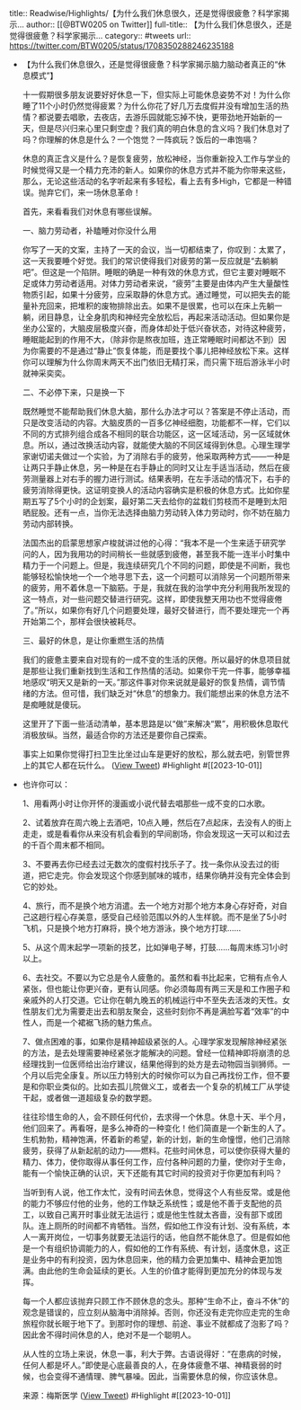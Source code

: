 title:: Readwise/Highlights/【为什么我们休息很久，还是觉得很疲惫？科学家揭示...
author:: [[@BTW0205 on Twitter]]
full-title:: 【为什么我们休息很久，还是觉得很疲惫？科学家揭示...
category:: #tweets
url:: https://twitter.com/BTW0205/status/1708350288246235188

- 【为什么我们休息很久，还是觉得很疲惫？科学家揭示脑力脑动者真正的“休息模式”】
  
  十一假期很多朋友说要好好休息一下，但实际上可能休息姿势不对！为什么你睡了11个小时仍然觉得疲累？为什么你花了好几万去度假并没有增加生活的热情？都说要去唱歌，去夜店，去游乐园就能忘掉不快，更带劲地开始新的一天，但是尽兴归来心里只剩空虚？我们真的明白休息的含义吗？我们休息对了吗？你理解的休息是什么？一个饱觉？一阵疯玩？饭后的一串饱嗝？
  
  休息的真正含义是什么？是恢复疲劳，放松神经，当你重新投入工作与学业的时候觉得又是一个精力充沛的新人。如果你的休息方式并不能为你带来这些，那么，无论这些活动的名字听起来有多轻松，看上去有多High，它都是一种错误。抛弃它们，来一场休息革命！
  
  首先，来看看我们对休息有哪些误解。
  
  一、脑力劳动者，补瞌睡对你没什么用
  
  你写了一天的文案，主持了一天的会议，当一切都结束了，你叹到：太累了，这一天我要睡个好觉。我们的常识使得我们对疲劳的第一反应就是“去躺躺吧”。但这是一个陷阱。睡眠的确是一种有效的休息方式，但它主要对睡眠不足或体力劳动者适用。对体力劳动者来说，“疲劳”主要是由体内产生大量酸性物质引起，如果十分疲劳，应采取静的休息方式。通过睡觉，可以把失去的能量补充回来，把堆积的废物排除出去。如果不是很累，也可以在床上先躺一躺，闭目静息，让全身肌肉和神经完全放松后，再起来活动活动。但如果你是坐办公室的，大脑皮层极度兴奋，而身体却处于低兴奋状态，对待这种疲劳，睡眠能起到的作用不大，（除非你是熬夜加班，连正常睡眠时间都达不到）因为你需要的不是通过“静止”恢复体能，而是要找个事儿把神经放松下来。这样你可以理解为什么你周末两天不出门依旧无精打采，而只需下班后游泳半小时就神采奕奕。
  
  二、不必停下来，只是换一下
  
  既然睡觉不能帮助我们休息大脑，那什么办法才可以？答案是不停止活动，而只是改变活动的内容。大脑皮质的一百多亿神经细胞，功能都不一样，它们以不同的方式排列组合成各不相同的联合功能区，这一区域活动，另一区域就休息。所以，通过改换活动内容，就能使大脑的不同区域得到休息。心理生理学家谢切诺夫做过一个实验，为了消除右手的疲劳，他采取两种方式——一种是让两只手静止休息，另一种是在右手静止的同时又让左手适当活动，然后在疲劳测量器上对右手的握力进行测试。结果表明，在左手活动的情况下，右手的疲劳消除得更快。这证明变换人的活动内容确实是积极的休息方式。比如你星期五写了5个小时的企划案，最好第二天去给你的盆栽们剪枝而不是睡到太阳晒屁股。还有一点，当你无法选择由脑力劳动转入体力劳动时，你不妨在脑力劳动内部转换。
  
  法国杰出的启蒙思想家卢梭就讲过他的心得：“我本不是一个生来适于研究学问的人，因为我用功的时间稍长一些就感到疲倦，甚至我不能一连半小时集中精力于一个问题上。但是，我连续研究几个不同的问题，即使是不间断，我也能够轻松愉快地一个一个地寻思下去，这一个问题可以消除另一个问题所带来的疲劳，用不着休息一下脑筋。于是，我就在我的治学中充分利用我所发现的这一特点，对一些问题交替进行研究。这样，即使我整天用功也不觉得疲倦了。”所以，如果你有好几个问题要处理，最好交替进行，而不要处理完一个再开始第二个，那样会很快被耗尽。
  
  三、最好的休息，是让你重燃生活的热情
  
  我们的疲惫主要来自对现有的一成不变的生活的厌倦。所以最好的休息项目就是那些让我们重新找到生活和工作热情的活动。如果你干完一件事，能够幸福地感叹“明天又是新的一天。”那这件事对你来说就是最好的恢复热情，调节情绪的方法。但可惜，我们缺乏对“休息”的想象力。我们能想出来的休息方法不是痴睡就是傻玩。
  
  这里开了下面一些活动清单，基本思路是以“做”来解决“累”，用积极休息取代消极放纵。当然，最适合你的方法还是要你自己探索。
  
  事实上如果你觉得打扫卫生比坐过山车是更好的放松，那么就去吧，别管世界上的其它人都在玩什么。 ([View Tweet](https://twitter.com/BTW0205/status/1708350288246235188)) #Highlight #[[2023-10-01]]
- 也许你可以：
  
  1、用看两小时让你开怀的漫画或小说代替去唱那些一成不变的口水歌。
  
  2、试着放弃在周六晚上去酒吧，10点入睡，然后在7点起床，去没有人的街上走走，或是看看你从来没有机会看到的早间剧场，你会发现这一天可以和过去的千百个周末都不相同。
  
  3、不要再去你已经去过无数次的度假村找乐子了。找一条你从没去过的街道，把它走完。你会发现这个你感到腻味的城市，结果你确并没有完全体会到它的妙处。
  
  4、旅行，而不是换个地方消遣。去一个地方对那个地方本身心存好奇，对自己这趟行程心存美意，感受自己经验范围以外的人生样貌。而不是坐了5小时飞机，只是换个地方打麻将，换个地方游泳，换个地方打球……
  
  5、从这个周末起学一项新的技艺，比如弹电子琴，打鼓……每周末练习1小时以上。
  
  6、去社交。不要以为它总是令人疲惫的。虽然和看书比起来，它稍有点令人紧张，但也能让你更兴奋，更有认同感。你必须每周有两三天是和工作圈子和亲戚外的人打交道。它让你在朝九晚五的机械运行中不至失去活泼的天性。女性朋友们尤为需要走出去和朋友聚会，这些时刻你不再是满脸写着“效率”的中性人，而是一个裙裾飞扬的魅力焦点。
  
  7、做点困难的事，如果你是精神超级紧张的人。心理学家发现解除神经紧张的方法，是去处理需要神经紧张才能解决的问题。曾经一位精神即将崩溃的总经理找到一位医师给出治疗建议，结果他得到的处方是去动物园当驯狮师。一个月以后完全康复。所以压力特别大的时候你可以为自己再找份工作，但不要是和你职业类似的。比如去孤儿院做义工，或者去一个复杂的机械工厂从学徒干起，或者做一道超级复杂的数学题。
  
  往往珍惜生命的人，会不顾任何代价，去求得一个休息。休息十天、半个月，他们回来了。再看呀，是多么神奇的一种变化！他们简直是一个新生的人了。生机勃勃，精神饱满，怀着新的希望，新的计划，新的生命憧憬，他们己消除疲劳，获得了从新起航的动力——燃料。花些时间休息，可以使你获得大量的精力、体力，使你取得从事任何工作，应付各种问题的力量，使你对于生命，能有一个愉快正确的认识，天下还能有其它时间的投资对于你更加有利吗？
  
  当听到有人说，他工作太忙，没有时间去休息，觉得这个人有些反常。或是他的能力不够应付他的业务，他的工作缺乏系统性；或是他不善于支配他的员工，以致自己离开时事业就无法运行；或是他生性就太吝啬，没有部下或团队。连上厕所的时间都不肯牺牲。当然，假如他工作没有计划、没有系统，本人一离开岗位，一切事务就要无法运行的话，他自然不能休息了。但是假如他是一个有组织协调能力的人，假如他的工作有系统、有计划，适度休息，这正是业务中的有利投资，因为休息回来，他的精力会更加集中、精神会更加饱满。由此他的生命会延续的更长。人生的价值才能得到更加充分的体现与发挥。
  
  每一个人都应该抛弃只顾工作不顾休息的念头。那种“生命不止，奋斗不休”的观念是错误的，应立刻从脑海中消除掉。否则，你还没有走完你应走完的生命旅程你就长眠于地下了。到那时你的理想、前途、事业不就都成了泡影了吗？因此舍不得时间休息的人，绝对不是一个聪明人。
  
  从人性的立场上来说，休息一事，利大于弊。古语说得好：“在患病的时候，任何人都是坏人。”即使是心底最善良的人，在身体疲惫不堪、神精衰弱的时候，也会变得不通情理、脾气暴噪。因此，当需要休息的候，你应该休息。
  
  来源：梅斯医学 ([View Tweet](https://twitter.com/BTW0205/status/1708350290498634214)) #Highlight #[[2023-10-01]]
